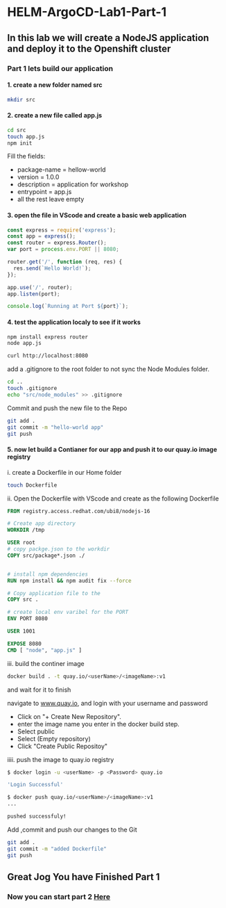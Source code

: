 # HELM-ArgoCD-Lab1-Part-1

## In this lab we will create a NodeJS application and deploy it to the Openshift cluster

### Part 1 lets build our application

#### 1. create a new folder named src

```Bash
mkdir src
```

#### 2. create a new file called app.js

```Bash
cd src
touch app.js
npm init
```

Fill the fields:

- package-name = hellow-world
- version = 1.0.0
- description = application for workshop
- entrypoint = app.js
- all the rest leave empty

#### 3. open the file in VScode and create a basic web application

```js
const express = require('express');
const app = express();
const router = express.Router();
var port = process.env.PORT || 8080;

router.get('/', function (req, res) {
  res.send(`Hello World!`);
});

app.use('/', router);
app.listen(port);

console.log(`Running at Port ${port}`);
```

#### 4. test the application localy to see if it works

```Bash
npm install express router
node app.js
```

```Bash
curl http://localhost:8080
```

add a .gitignore to the root folder to not sync the Node Modules folder.

```Bash
cd ..
touch .gitignore
echo "src/node_modules" >> .gitignore
```

Commit and push the new file to the Repo

```Bash
git add .
git commit -m "hello-world app"
git push
```

#### 5. now let build a Contianer for our app and push it to our quay.io image registry

i. create a Dockerfile in our Home folder

```Bash
touch Dockerfile
```

ii. Open the Dockerfile with VScode and create as the following Dockerfile

```Dockerfile
FROM registry.access.redhat.com/ubi8/nodejs-16

# Create app directory
WORKDIR /tmp

USER root
# copy packge.json to the workdir
COPY src/package*.json ./


# install npm dependencies
RUN npm install && npm audit fix --force

# Copy application file to the 
COPY src .

# create local env varibel for the PORT
ENV PORT 8080

USER 1001

EXPOSE 8080
CMD [ "node", "app.js" ]
```

iii. build the continer image

```Bash
docker build . -t quay.io/<userName>/<imageName>:v1
```

and wait for it to finish

navigate to www.quay.io, and login with your username and password

- Click on "+ Create New Repository".
- enter the image name you enter in the docker build step.
- Select public
- Select (Empty repository)
- Click "Create Public Repositoy"

iiii. push the image to quay.io registry

```Bash
$ docker login -u <userName> -p <Password> quay.io

'Login Successful'

$ docker push quay.io/<userName>/<imageName>:v1
...

pushed successfuly!
```

Add ,commit and push our changes to the Git

```Bash
git add .
git commit -m "added Dockerfile"
git push
```

## Great Jog You have Finished Part 1

### Now you can start part 2 [Here](https://github.com/rhilconsultants/HELM-ArgoCD-Lab/blob/main/Lab1/Lab1_Part_2.md)
